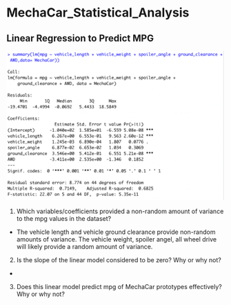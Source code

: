 # MechaCar_Statistical_Analysis

## Linear Regression to Predict MPG

![Deliverable1.png](https://github.com/jaousley/MechaCar_Statistical_Analysis/blob/main/Images/Deliverable1.png)

1. Which variables/coefficients provided a non-random amount of variance to the mpg values in the dataset?

- The vehicle length and vehicle ground clearance provide non-random amounts of variance. The vehicle weight, spoiler angel, all wheel drive will likely provide a random amount of variance.

2. Is the slope of the linear model considered to be zero? Why or why not?

- 

3. Does this linear model predict mpg of MechaCar prototypes effectively? Why or why not?
